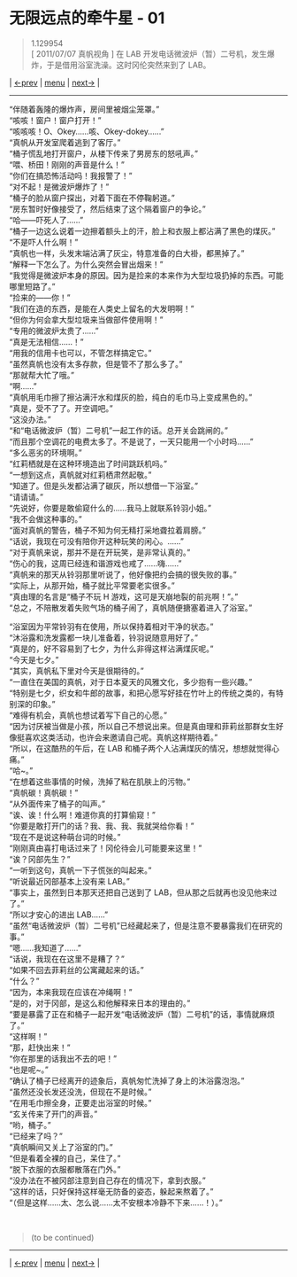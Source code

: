 # 无限远点的牵牛星 - 01
> 1.129954  
> [ 2011/07/07 真帆视角 ] 在 LAB 开发电话微波炉（暂）二号机，发生爆炸，于是借用浴室洗澡。这时冈伦突然来到了 LAB。  

| [←prev](./0152) | [menu](../) | [next→](./0154) |

---

“伴随着轰隆的爆炸声，房间里被烟尘笼罩。”  
“咳咳！窗户！窗户打开！”  
“咳咳咳！O、Okey……咳、Okey-dokey……”  
“真帆从开发室爬着逃到了客厅。”  
“桶子慌乱地打开窗户，从楼下传来了男房东的怒吼声。”  
“喂、桥田！刚刚的声音是什么！”  
“你们在搞恐怖活动吗！我报警了！”  
“对不起！是微波炉爆炸了！”  
“桶子的脸从窗户探出，对着下面在不停鞠躬道。”  
“房东暂时好像接受了，然后结束了这个隔着窗户的争论。”  
“哈——吓死人了……”  
“桶子一边这么说着一边擦着额头上的汗，脸上和衣服上都沾满了黑色的煤灰。”  
“不是吓人什么啊！”  
“真帆也一样，头发末端沾满了灰尘，特意准备的白大褂，都黑掉了。”  
“解释一下怎么了。为什么突然会冒出烟来！”  
“我觉得是微波炉本身的原因。因为是捡来的本来作为大型垃圾扔掉的东西。可能哪里短路了。”  
“捡来的——你！”  
“我们在造的东西，是能在人类史上留名的大发明啊！”  
“但你为何会拿大型垃圾来当做部件使用啊！”  
“专用的微波炉太贵了……”  
“真是无法相信……！”  
“用我的信用卡也可以，不管怎样搞定它。”  
“虽然真帆也没有太多存款，但是管不了那么多了。”  
“那就帮大忙了哦。”  
“啊……”  
“真帆用毛巾擦了擦沾满汗水和煤灰的脸，纯白的毛巾马上变成黑色的。”  
“真是，受不了了。开空调吧。”  
“这没办法。”  
“和“电话微波炉（暂）二号机”一起工作的话。总开关会跳闸的。”  
“而且那个空调花的电费太多了。不是说了，一天只能用一个小时吗……”  
“多么恶劣的环境啊。”  
“红莉栖就是在这种环境造出了时间跳跃机吗。”  
“一想到这点，真帆就对红莉栖肃然起敬。”  
“知道了。但是头发都沾满了碳灰，所以想借一下浴室。”  
“请请请。”  
“先说好，你要是敢偷窥什么的……我马上就联系铃羽小姐。”  
“我不会做这种事的。”  
“面对真帆的警告，桶子不知为何无精打采地聋拉着肩膀。”  
“话说，我现在可没有陪你开这种玩笑的闲心。……”  
“对于真帆来说，那并不是在开玩笑，是非常认真的。”  
“伤心的我，这周已经连和谐游戏也戒了……嗨……”  
“真帆来的那天从铃羽那里听说了，他好像把约会搞的很失败的事。”  
“实际上，从那开始，桶子就比平常要老实很多。”  
“真由理的名言是“桶子不玩 H 游戏，这可是天崩地裂的前兆啊！”。”  
“总之，不陪散发着失败气场的桶子闹了，真帆随便搪塞着进入了浴室。”  

“浴室因为平常铃羽有在使用，所以保持着相对干净的状态。”  
“沐浴露和洗发露都一块儿准备着，铃羽说随意用好了。”  
“真是的，好不容易到了七夕，为什么非得这样沾满煤灰呢。”  
“今天是七夕。”  
“其实，真帆私下里对今天是很期待的。”  
“一直住在美国的真帆，对于日本夏天的风雅文化，多少抱有一些兴趣。”  
“特别是七夕，织女和牛郎的故事，和把心愿写好挂在竹叶上的传统之类的，有特别深的印象。”  
“难得有机会，真帆也想试着写下自己的心愿。”  
“因为讨厌被当做是小孩，所以自己不想说出来。但是真由理和菲莉丝那群女生好像挺喜欢这类活动，也许会来邀请自己呢。真帆这样期待着。”  
“所以，在这酷热的午后，在 LAB 和桶子两个人沾满煤灰的情况，想想就觉得心痛。”  
“哈~。”  
“在想着这些事情的时候，洗掉了粘在肌肤上的污物。”  
“真帆碳！真帆碳！”  
“从外面传来了桶子的叫声。”  
“诶、诶！什么啊！难道你真的打算偷窥！”  
“你要是敢打开门的话？我、我、我、我就哭给你看！”  
“现在不是说这种萌台词的时候。”  
“刚刚真由喜打电话过来了！冈伦待会儿可能要来这里！”  
“诶？冈部先生？”  
“一听到这句，真帆一下子慌张的叫起来。”  
“听说最近冈部基本上没有来 LAB。”  
“事实上，虽然到日本那天还把自己送到了 LAB，但从那之后就再也没见他来过了。”  
“所以才安心的进出 LAB……”  
“虽然“电话微波炉（暂）二号机”已经藏起来了，但是注意不要暴露我们在研究的事。”  
“嗯……我知道了……”  
“话说，我现在在这里不是糟了？”  
“如果不回去菲莉丝的公寓藏起来的话。”  
“什么？”  
“因为，本来我现在应该在冲绳啊！”  
“是的，对于冈部，是这么和他解释来日本的理由的。”  
“要是暴露了正在和桶子一起开发“电话微波炉（暂）二号机”的话，事情就麻烦了。”  
“这样啊！”  
“那，赶快出来！”  
“你在那里的话我出不去的吧！”  
“也是呢~。”  
“确认了桶子已经离开的迹象后，真帆匆忙洗掉了身上的沐浴露泡泡。”  
“虽然还没长发还没洗，但现在不是时候。”  
“在用毛巾擦全身，正要走出浴室的时候。”  
“玄关传来了开门的声音。”  
“哟，桶子。”  
“已经来了吗？”  
“真帆瞬间又关上了浴室的门。”  
“但是看着全裸的自己，呆住了。”  
“脱下衣服的衣服都散落在门外。”  
“没办法在不被冈部注意到自己存在的情况下，拿到衣服。”  
“这样的话，只好保持这样毫无防备的姿态，躲起来熬着了。”  
“（但是这样……太、怎么说……太不安根本冷静不下来……！）。”  


<br/>

> (to be continued)

---

| [←prev](./0152) | [menu](../) | [next→](./0154) |

